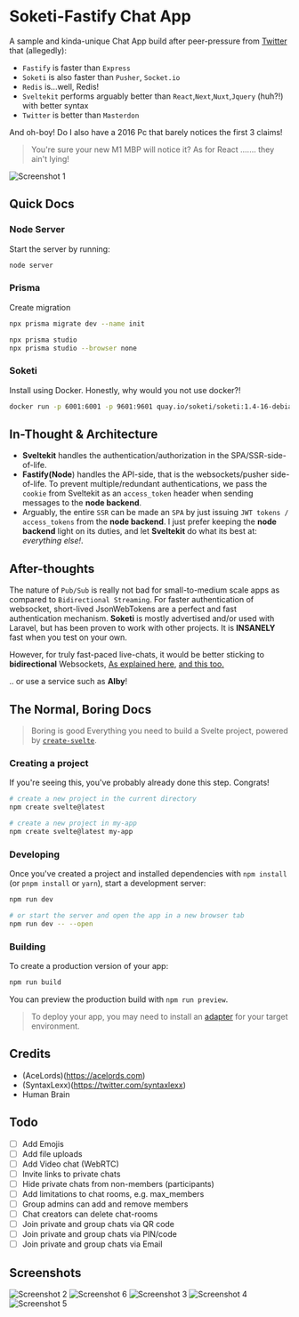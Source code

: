# Soketi-Fastify Chat App
A sample and kinda-unique Chat App build after peer-pressure from [Twitter](https://twitter.com/syntaxlexx) that (allegedly): 
- `Fastify` is faster than `Express`
- `Soketi` is also faster than `Pusher`, `Socket.io`
- `Redis` is...well, Redis!
- `Sveltekit` performs arguably better than `React`,`Next`,`Nuxt`,`Jquery` (huh?!) with better syntax
- `Twitter` is better than `Masterdon`

And oh-boy! Do I also have a 2016 Pc that barely notices the first 3 claims! 
> You're sure your new M1 MBP will notice it? 
As for React ....... they ain't lying!

![Screenshot 1](static/screenshot-1.png)

## Quick Docs
### Node Server
Start the server by running:

```bash
node server
```

### Prisma
Create migration

```bash
npx prisma migrate dev --name init

npx prisma studio 
npx prisma studio --browser none
```

### Soketi
Install using Docker. Honestly, why would you not use docker?!
```bash
docker run -p 6001:6001 -p 9601:9601 quay.io/soketi/soketi:1.4-16-debian
```


## In-Thought & Architecture
- **Sveltekit** handles the authentication/authorization in the SPA/SSR-side-of-life. 
- **Fastify(Node**) handles the API-side, that is the websockets/pusher side-of-life. To prevent multiple/redundant authentications, we pass the `cookie` from Sveltekit as an `access_token` header when sending messages to the **node backend**. 
- Arguably, the entire `SSR` can be made an `SPA` by just issuing `JWT tokens / access_tokens` from the **node backend**. I just prefer keeping the **node backend** light on its duties, and let **Sveltekit** do what its best at: *everything else!*.


## After-thoughts
The nature of `Pub/Sub` is really not bad for small-to-medium scale apps as compared to `Bidirectional Streaming`. For faster authentication of websocket, short-lived JsonWebTokens are a perfect and fast authentication mechanism. 
**Soketi** is mostly advertised and/or used with Laravel, but has been proven to work with other projects. It is **INSANELY** fast when you test on your own.

However, for truly fast-paced live-chats, it would be better sticking to **bidirectional** Websockets, [As explained here](https://stackoverflow.com/questions/53689633/can-google-pub-sub-be-used-for-chat-messaging), [and this too.](https://stackoverflow.com/questions/71746954/pub-sub-vs-bidirectional-streaming-in-grpc-for-chat-service)

.. or use a service such as **Alby**!

## The Normal, Boring Docs
> Boring is good
Everything you need to build a Svelte project, powered by [`create-svelte`](https://github.com/sveltejs/kit/tree/master/packages/create-svelte).

### Creating a project

If you're seeing this, you've probably already done this step. Congrats!

```bash
# create a new project in the current directory
npm create svelte@latest

# create a new project in my-app
npm create svelte@latest my-app
```

### Developing

Once you've created a project and installed dependencies with `npm install` (or `pnpm install` or `yarn`), start a development server:

```bash
npm run dev

# or start the server and open the app in a new browser tab
npm run dev -- --open
```

### Building

To create a production version of your app:

```bash
npm run build
```

You can preview the production build with `npm run preview`.

> To deploy your app, you may need to install an [adapter](https://kit.svelte.dev/docs/adapters) for your target environment.


## Credits
- (AceLords)(https://acelords.com)
- (SyntaxLexx)(https://twitter.com/syntaxlexx)
- Human Brain

## Todo
- [ ] Add Emojis
- [ ] Add file uploads
- [ ] Add Video chat (WebRTC)
- [ ] Invite links to private chats
- [ ] Hide private chats from non-members (participants)
- [ ] Add limitations to chat rooms, e.g. max_members
- [ ] Group admins can add and remove members
- [ ] Chat creators can delete chat-rooms
- [ ] Join private and group chats via QR code
- [ ] Join private and group chats via PIN/code
- [ ] Join private and group chats via Email

## Screenshots
![Screenshot 2](static/screenshot-2.png)
![Screenshot 6](static/screenshot-6.png)
![Screenshot 3](static/screenshot-3.png)
![Screenshot 4](static/screenshot-4.png)
![Screenshot 5](static/screenshot-5.png)
